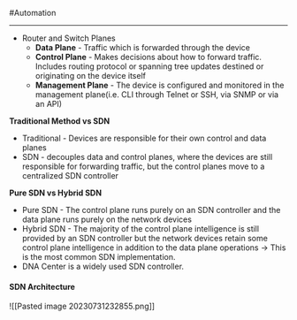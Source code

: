 #Automation
***
- Router and Switch Planes
	- **Data Plane** - Traffic which is forwarded through the device
	- **Control Plane** - Makes decisions about how to forward traffic. Includes routing protocol or spanning tree updates destined or originating on the device itself
	- **Management Plane** - The device is configured and monitored in the management plane(i.e. CLI through Telnet or SSH, via SNMP or via an API)

**Traditional Method vs SDN**
- Traditional - Devices are responsible for their own control and data planes
- SDN - decouples data and control planes, where the devices are still responsible for forwarding traffic, but the control planes move to a centralized SDN controller

**Pure SDN vs Hybrid SDN**
- Pure SDN - The control plane runs purely on an SDN controller and the data plane runs purely on the network devices
- Hybrid SDN - The majority of the control plane intelligence is still provided by an SDN controller but the network devices retain some control plane intelligence in addition to the data plane operations -> This is the most common SDN implementation.
- DNA Center is a widely used SDN controller.


#### SDN Architecture

![[Pasted image 20230731232855.png]]

